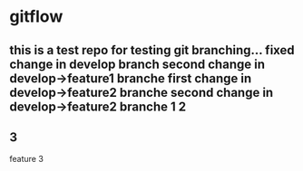 # gitflow
this is a test repo for testing git branching... fixed
change in develop branch
second change in develop->feature1 branche
first change in develop->feature2 branche
second change in develop->feature2 branche
1
2
------
3
-----
feature 3

